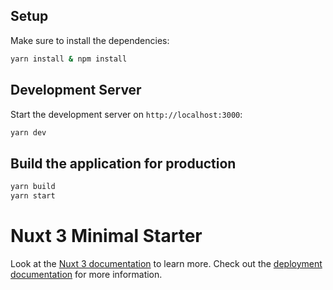 ## Setup

Make sure to install the dependencies:

```bash
yarn install & npm install
```

## Development Server

Start the development server on `http://localhost:3000`:

```bash
yarn dev
```

## Build the application for production

```bash
yarn build
yarn start
```

# Nuxt 3 Minimal Starter

Look at the [Nuxt 3 documentation](https://nuxt.com/docs/getting-started/introduction) to learn more.
Check out the [deployment documentation](https://nuxt.com/docs/getting-started/deployment) for more information.
